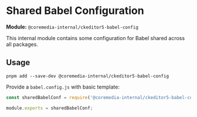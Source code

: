 # Shared Babel Configuration

**Module:** `@coremedia-internal/ckeditor5-babel-config`

This internal module contains some configuration for Babel shared across
all packages.

## Usage

```text
pnpm add --save-dev @coremedia-internal/ckeditor5-babel-config
```

Provide a `babel.config.js` with basic template:

```javascript
const sharedBabelConf = require('@coremedia-internal/ckeditor5-babel-config');

module.exports = sharedBabelConf;
```
